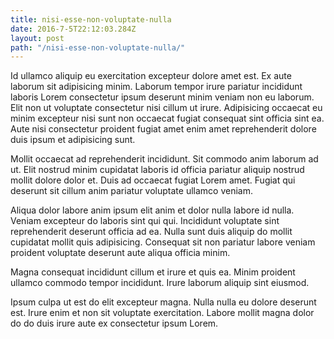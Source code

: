```yaml
---
title: nisi-esse-non-voluptate-nulla
date: 2016-7-5T22:12:03.284Z
layout: post
path: "/nisi-esse-non-voluptate-nulla/"
---
```


Id ullamco aliquip eu exercitation excepteur dolore amet est. Ex aute laborum sit adipisicing minim. Laborum tempor irure pariatur incididunt laboris Lorem consectetur ipsum deserunt minim veniam non eu laborum. Elit non ut voluptate consectetur nisi cillum ut irure. Adipisicing occaecat eu minim excepteur nisi sunt non occaecat fugiat consequat sint officia sint ea. Aute nisi consectetur proident fugiat amet enim amet reprehenderit dolore duis ipsum et adipisicing sunt.

Mollit occaecat ad reprehenderit incididunt. Sit commodo anim laborum ad ut. Elit nostrud minim cupidatat laboris id officia pariatur aliquip nostrud mollit dolore dolor et. Duis ad occaecat fugiat Lorem amet. Fugiat qui deserunt sit cillum anim pariatur voluptate ullamco veniam.

Aliqua dolor labore anim ipsum elit anim et dolor nulla labore id nulla. Veniam excepteur do laboris sint qui qui. Incididunt voluptate sint reprehenderit deserunt officia ad ea. Nulla sunt duis aliquip do mollit cupidatat mollit quis adipisicing. Consequat sit non pariatur labore veniam proident voluptate deserunt aute aliqua officia minim.

Magna consequat incididunt cillum et irure et quis ea. Minim proident ullamco commodo tempor incididunt. Irure laborum aliquip sint eiusmod.

Ipsum culpa ut est do elit excepteur magna. Nulla nulla eu dolore deserunt est. Irure enim et non sit voluptate exercitation. Labore mollit magna dolor do do duis irure aute ex consectetur ipsum Lorem.